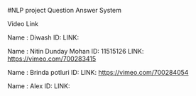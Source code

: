 #NLP project Question Answer System

Video Link 

Name : Diwash
ID: 
LINK: 

Name : Nitin Dunday Mohan
ID: 11515126
LINK:  https://vimeo.com/700283415

Name : Brinda potluri
ID: 
LINK:  https://vimeo.com/700284054

Name : Alex
ID: 
LINK: 
